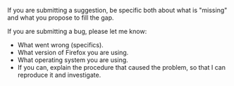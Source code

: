 If you are submitting a suggestion, be specific both about what is "missing" and what you propose to fill the gap.

If you are submitting a bug, please let me know:
 - What went wrong (specifics).
 - What version of Firefox you are using.
 - What operating system you are using.
 - If you can, explain the procedure that caused the problem, so that I can reproduce it and investigate.
